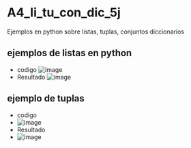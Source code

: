 # A4_li_tu_con_dic_5j
Ejemplos en python sobre listas, tuplas, conjuntos diccionarios 
## ejemplos de listas en python
- codigo
![image](https://github.com/user-attachments/assets/2ae090c7-9a97-4427-9324-af2d8b9ac675)
- Resultado
![image](https://github.com/user-attachments/assets/4df068c7-b7da-41cc-85cf-35cfcf112af3)
## ejemplo de tuplas
- codigo
- ![image](https://github.com/user-attachments/assets/075f3bcc-2739-4b13-b97a-d5cd799a0331)
- Resultado
- ![image](https://github.com/user-attachments/assets/02686fda-c545-4db4-b2e0-5db0161bfc3a)

